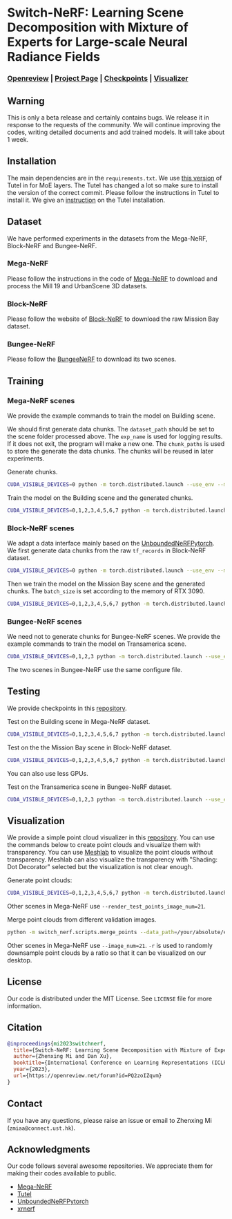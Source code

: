 # Switch-NeRF: Learning Scene Decomposition with Mixture of Experts for Large-scale Neural Radiance Fields 

### [Openreview](https://openreview.net/forum?id=PQ2zoIZqvm) | [Project Page](https://mizhenxing.github.io/switchnerf) | [Checkpoints](https://github.com/MiZhenxing/Switch-NeRF-ckpt) | [Visualizer](https://github.com/MiZhenxing/alpha_visualizer)

## Warning
This is only a beta release and certainly contains bugs. We release it in response to the requests of the community. We will continue improving the codes, writing detailed documents and add trained models. It will take about 1 week.

## Installation

The main dependencies are in the `requirements.txt`. We use [this version](https://github.com/microsoft/tutel/tree/56dbd664341cf6485c9fa292955f77d3ac918a65) of Tutel in for MoE layers. The Tutel has changed a lot so make sure to install the version of the correct commit. Please follow the instructions in Tutel to install it. We give an [instruction](install_tutel.md) on the Tutel installation.

## Dataset
We have performed experiments in the datasets from the Mega-NeRF, Block-NeRF and Bungee-NeRF.

### Mega-NeRF

Please follow the instructions in the code of [Mega-NeRF](https://github.com/cmusatyalab/mega-nerf) to download and process the Mill 19 and UrbanScene 3D datasets.

### Block-NeRF

Please follow the website of [Block-NeRF](https://waymo.com/intl/zh-cn/research/block-nerf) to download the raw Mission Bay dataset.

### Bungee-NeRF

Please follow the [BungeeNeRF](https://github.com/city-super/BungeeNeRF) to download its two scenes.

<!-- ## Configure -->

<!-- We use [yaml](https://yaml.org/) file to set options in our codes. Several key options are explained below. Other options are self-explanatory in the codes. Before running our codes, you may need to change the `true_gpu`, `data: root_dir` and `model_path` (only for testing). -->

<!-- * `output_dir` A relative or absolute folder path for writing logs, depthmaps. -->

## Training

### Mega-NeRF scenes
We provide the example commands to train the model on Building scene.

We should first generate data chunks. The `dataset_path` should be set to the scene folder processed above. The `exp_name` is used for logging results. If it does not exit, the program will make a new one. The `chunk_paths` is used to store the generate the data chunks. The chunks will be reused in later experiments.

Generate chunks.
```sh
CUDA_VISIBLE_DEVICES=0 python -m torch.distributed.launch --use_env --master_port=12345 --nproc_per_node=1 -m switch_nerf.train --config=switch_nerf/configs/switch_nerf/building.yaml --use_moe --exp_name=/your/absolute/experiment/path --dataset_path=/your/absolute/scene/path/building-pixsfm --chunk_paths=/your/absolute/chunk/path/building_chunk_factor_1_bg --generate_chunk
```

Train the model on the Building scene and the generated chunks.
```sh
CUDA_VISIBLE_DEVICES=0,1,2,3,4,5,6,7 python -m torch.distributed.launch --use_env --master_port=12345 --nproc_per_node=8 -m switch_nerf.train --config=switch_nerf/configs/switch_nerf/building.yaml --use_moe --exp_name=/your/absolute/experiment/path --dataset_path=/your/absolute/scene/path/building-pixsfm --chunk_paths=/your/absolute/chunk/path/building_chunk_factor_1_bg --use_balance_loss --i_print=1000 --batch_size=8192 --moe_expert_type=expertmlp --moe_train_batch --moe_test_batch --model_chunk_size=131072 --moe_capacity_factor=1.0 --batch_prioritized_routing --moe_l_aux_wt=0.0005 --amp_use_bfloat16 --use_moe_external_gate --use_gate_input_norm --use_sigma_noise --sigma_noise_std=1.0
```

### Block-NeRF scenes

We adapt a data interface mainly based on the [UnboundedNeRFPytorch](https://github.com/sjtuytc/UnboundedNeRFPytorch). We first generate data chunks from the raw `tf_records` in Block-NeRF dataset.

```sh
CUDA_VISIBLE_DEVICES=0 python -m torch.distributed.launch --use_env --master_port=12345 --nproc_per_node=1 -m switch_nerf.train --config=switch_nerf/configs/switch_nerf/mission_bay.yaml --use_moe --exp_name=/your/absolute/experiment/path --dataset_path=/your/absolute/scene/path/Mission_Bay/v1.0 --block_train_list_path=switch_nerf/datasets/lists/block_nerf_train_val.txt --block_image_hash_id_map_path=switch_nerf/datasets/lists/block_nerf_id_map.json --chunk_paths=/your/absolute/chunk/path/mission_bay_chunk_radii_1 --no_bg_nerf --near=0.01 --far=10.0 --generate_chunk
```

Then we train the model on the Mission Bay scene and the generated chunks. The `batch_size` is set according to the memory of RTX 3090.

```sh
CUDA_VISIBLE_DEVICES=0,1,2,3,4,5,6,7 python -m torch.distributed.launch --use_env --master_port=12345 --nproc_per_node=8 -m switch_nerf.train --config=switch_nerf/configs/switch_nerf/mission_bay.yaml --use_moe --exp_name=/your/absolute/experiment/path --dataset_path=/your/absolute/scene/path/Mission_Bay/v1.0 --block_train_list_path=switch_nerf/datasets/lists/block_nerf_train_val.txt --block_image_hash_id_map_path=switch_nerf/datasets/lists/block_nerf_id_map.json --chunk_paths=/your/absolute/chunk/path/mission_bay_chunk_radii_1 --no_bg_nerf --near=0.01 --far=10.0 --use_balance_loss --i_print=1000 --batch_size=13312 --moe_expert_type=expertmlp --moe_train_batch --moe_test_batch --model_chunk_size=212992 --coarse_samples=257 --fine_samples=257 --moe_capacity_factor=1.0 --batch_prioritized_routing --moe_l_aux_wt=0.0005 --amp_use_bfloat16 --use_moe_external_gate --use_gate_input_norm --use_sigma_noise --sigma_noise_std=1.0
```

### Bungee-NeRF scenes

We need not to generate chunks for Bungee-NeRF scenes. We provide the example commands to train the model on Transamerica scene.

```sh
CUDA_VISIBLE_DEVICES=0,1,2,3 python -m torch.distributed.launch --use_env --master_port=12345 --nproc_per_node=4 -m mega_nerf.train_nerf_moe --config=switch_nerf/configs/switch_nerf/bungee.yaml --use_moe --exp_name=/your/absolute/experiment/path --dataset_path=/your/absolute/scene/path/multiscale_google_Transamerica --use_balance_loss --i_print=1000 --batch_size=4096 --moe_expert_type=expertmlp --moe_train_batch --moe_test_batch --model_chunk_size=65536 --moe_capacity_factor=1.0 --batch_prioritized_routing --moe_l_aux_wt=0.0005 --no_amp --use_moe_external_gate --use_gate_input_norm --use_sigma_noise_std --sigma_noise_std=1.0 --moe_expert_num=4
```
The two scenes in Bungee-NeRF use the same configure file.

## Testing

We provide checkpoints in this [repository](https://github.com/MiZhenxing/Switch-NeRF-ckpt).

Test on the Building scene in Mega-NeRF dataset.

```sh
CUDA_VISIBLE_DEVICES=0,1,2,3,4,5,6,7 python -m torch.distributed.launch --use_env --master_port=12345 --nproc_per_node=8 -m switch_nerf.eval_image --config=switch_nerf/configs/switch_nerf/building.yaml --use_moe --exp_name=/your/absolute/experiment/path --dataset_path=/your/absolute/scene/path/building-pixsfm --i_print=1000 --moe_expert_type=seqexperts --model_chunk_size=131072 --ckpt_path=/your/absolute/ckpt/path/building.pt --expertmlp2seqexperts --use_moe_external_gate --use_gate_input_norm
```

Test on the the Mission Bay scene in Block-NeRF dataset.

```sh
CUDA_VISIBLE_DEVICES=0,1,2,3,4,5,6,7 python -m torch.distributed.launch --use_env --master_port=12345 --nproc_per_node=8 -m switch_nerf.eval_image_blocknerf --config=switch_nerf/configs/switch_nerf/mission_bay.yaml --use_moe --exp_name=/your/absolute/experiment/path --dataset_path=/your/absolute/scene/path/Mission_Bay/v1.0 --block_val_list_path=switch_nerf/datasets/lists/block_nerf_val.txt --block_train_list_path=switch_nerf/datasets/lists/block_nerf_train_val.txt --block_image_hash_id_map_path=switch_nerf/datasets/lists/block_nerf_id_map.json --i_print=1000 --near=0.01 --far=10.0 --moe_expert_type=seqexperts --model_chunk_size=212992 --coarse_samples=513 --fine_samples=513 --ckpt_path=/your/absolute/ckpt/path/mission_bay.pt --expertmlp2seqexperts --use_moe_external_gate --use_gate_input_norm --set_timeout --image_pixel_batch_size=8192
```
You can also use less GPUs.

Test on the Transamerica scene in Bungee-NeRF dataset.

```sh
CUDA_VISIBLE_DEVICES=0,1,2,3 python -m torch.distributed.launch --use_env --master_port=12345 --nproc_per_node=4 -m switch_nerf.eval_nerf_moe --config=switch_nerf/configs/switch_nerf/bungee.yaml --use_moe --exp_name=/your/absolute/experiment/path --dataset_path=/your/absolute/scene/path/multiscale_google_Transamerica --i_print=1000 --batch_size=4096 --moe_expert_type=seqexperts --model_chunk_size=65536 --ckpt_path=/your/absolute/ckpt/path/transamerica.pt --expertmlp2seqexperts --no_amp --use_moe_external_gate --use_gate_input_norm --moe_expert_num=4
```

## Visualization

We provide a simple point cloud visualizer in this [repository](https://github.com/MiZhenxing/alpha_visualizer). You can use the commands below to create point clouds and visualize them with transparency. You can use [Meshlab](https://www.meshlab.net) to visualize the point clouds without transparency. Meshlab can also visualize the transparency with "Shading: Dot Decorator" selected but the visualization is not clear enough.

Generate point clouds:
```sh
CUDA_VISIBLE_DEVICES=0,1,2,3,4,5,6,7 python -m torch.distributed.launch --use_env --master_port=12345 --nproc_per_node=8 -m switch_nerf.eval_points --config=switch_nerf/configs/switch_nerf/building.yaml --use_moe --exp_name=/your/absolute/experiment/path --dataset_path=/your/absolute/scene/path/building-pixsfm --i_print=1000 --moe_expert_type=seqexperts --model_chunk_size=131072 --ckpt_path=/your/absolute/ckpt/path/500000.pt --expertmlp2seqexperts --use_moe_external_gate --use_gate_input_norm --moe_return_gates --return_pts --return_pts_rgb --return_pts_alpha --render_test_points_sample_skip=4 --val_scale_factor=8 --render_test_points_image_num=20
```

Other scenes in Mega-NeRF use `--render_test_points_image_num=21`.

Merge point clouds from different validation images.

```sh
python -m switch_nerf.scripts.merge_points --data_path=/your/absolute/experiment/path/0/eval_points --merge_all --image_num=20 --model_type=switch -r=0.2
```

Other scenes in Mega-NeRF use `--image_num=21`. `-r` is used to randomly downsample point clouds by a ratio so that it can be visualized on our desktop.


## License

Our code is distributed under the MIT License. See `LICENSE` file for more information.

## Citation

```bibtex
@inproceedings{mi2023switchnerf,
  title={Switch-NeRF: Learning Scene Decomposition with Mixture of Experts for Large-scale Neural Radiance Fields},
  author={Zhenxing Mi and Dan Xu},
  booktitle={International Conference on Learning Representations (ICLR)},
  year={2023},
  url={https://openreview.net/forum?id=PQ2zoIZqvm}
}
```

## Contact

If you have any questions, please raise an issue or email to Zhenxing Mi (`zmiaa@connect.ust.hk`).

## Acknowledgments

Our code follows several awesome repositories. We appreciate them for making their codes available to public.

* [Mega-NeRF](https://github.com/cmusatyalab/mega-nerf)
* [Tutel](https://github.com/xy-guo/MVSNet_pytorch)
* [UnboundedNeRFPytorch](https://github.com/sjtuytc/UnboundedNeRFPytorch)
* [xrnerf](https://github.com/openxrlab/xrnerf)